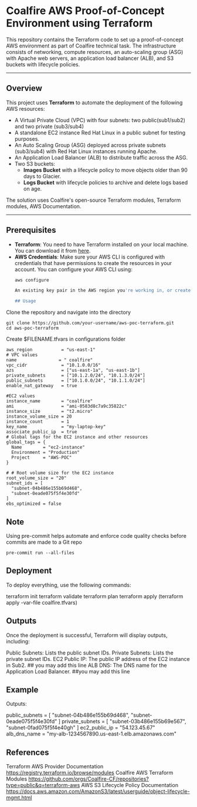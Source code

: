 
# Coalfire AWS Proof-of-Concept Environment using Terraform

This repository contains the Terraform code to set up a proof-of-concept AWS environment as part of Coalfire technical task. The infrastructure consists of networking, compute resources, an auto-scaling group (ASG) with Apache web servers, an application load balancer (ALB), and S3 buckets with lifecycle policies.

---

## Overview

This project uses **Terraform** to automate the deployment of the following AWS resources:
- A Virtual Private Cloud (VPC) with four subnets: two public(sub1/sub2) and two private (sub3/sub4)
- A standalone EC2 instance Red Hat Linux in a public subnet for testing purposes.
- An Auto Scaling Group (ASG) deployed across private subnets (sub3/sub4) with Red Hat Linux instances running Apache.
- An Application Load Balancer (ALB) to distribute traffic across the ASG.
- Two S3 buckets:
  - **Images Bucket** with a lifecycle policy to move objects older than 90 days to Glacier.
  - **Logs Bucket** with lifecycle policies to archive and delete logs based on age.
  
The solution uses Coalfire's open-source Terraform modules, Terraform modules, AWS Documentation.

---



## Prerequisites

- **Terraform**: You need to have Terraform installed on your local machine. You can download it from [here](https://www.terraform.io/downloads.html).
- **AWS Credentials**: Make sure your AWS CLI is configured with credentials that have permissions to create the resources in your account. You can configure your AWS CLI using:
  ```bash
  aws configure
  
  An existing key pair in the AWS region you're working in, or create a new one to use for SSH access to the EC2 instance.
  
  ## Usage
Clone the repository and navigate into the directory
```
git clone https://github.com/your-username/aws-poc-terraform.git
cd aws-poc-terraform

```
Create $FILENAME.tfvars in configurations folder

```
aws_region           = "us-east-1"
# VPC values
name                = " coalfire"
vpc_cidr             = "10.1.0.0/16"
azs                  = ["us-east-1a", "us-east-1b"]
private_subnets      = ["10.1.2.0/24", "10.1.3.0/24"]
public_subnets       = ["10.1.0.0/24", "10.1.1.0/24"]
enable_nat_gateway   = true

#EC2 values
instance_name        = "coalfire"
ami                  = "ami-0583d8c7a9c35822c"  
instance_size        = "t2.micro"
instance_volume_size = 20 
instance_count       = 1
key_name             = "my-laptop-key"
associate_public_ip  = true 
# Global tags for the EC2 instance and other resources
global_tags = {
  Name        = "ec2-instance"
  Environment = "Production"
  Project     = "AWS-POC"
}

# # Root volume size for the EC2 instance
root_volume_size = "20"
subnet_ids = [
  "subnet-04b486e155b69d468",
  "subnet-0eade075f5f4e30fd"
]
ebs_optimized = false
```
## Note
Using pre-commit helps automate and enforce code quality checks before commits are made to a Git repo
```
pre-commit run --all-files
```
## Deployment
To deploy everything, use the following commands:

terraform init
terraform validate
terraform plan
terraform apply (terraform apply -var-file coalfire.tfvars)

## Outputs
Once the deployment is successful, Terraform will display outputs, including:

Public Subnets: Lists the public subnet IDs.
Private Subnets: Lists the private subnet IDs.
EC2 Public IP: The public IP address of the EC2 instance in Sub2. ## you may add this line
ALB DNS: The DNS name for the Application Load Balancer. ##you may add this line

## Example
Outputs:

public_subnets = [
  "subnet-04b486e155b69d468",
  "subnet-0eade075f5f4e30fd"
]
private_subnets = [
  "subnet-03b486e155b69e567",
  "subnet-0fad075f5f4e40gh"
]
ec2_public_ip = "54.123.45.67"
alb_dns_name = "my-alb-1234567890.us-east-1.elb.amazonaws.com"

## References
Terraform AWS Provider Documentation https://registry.terraform.io/browse/modules
Coalfire AWS Terraform Modules https://github.com/orgs/Coalfire-CF/repositories?type=public&q=terraform-aws
AWS S3 Lifecycle Policy Documentation https://docs.aws.amazon.com/AmazonS3/latest/userguide/object-lifecycle-mgmt.html
